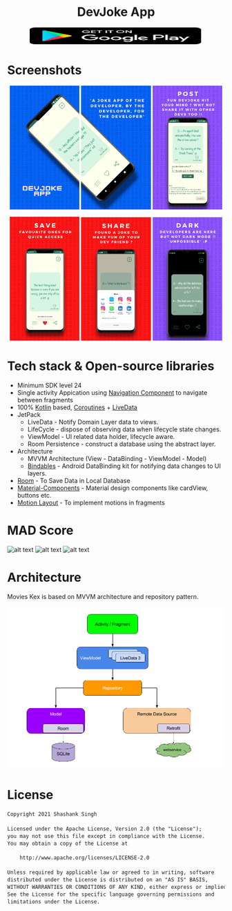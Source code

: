 <h1 align="center">DevJoke App</h1>

<p align="center"> 
<a href="https://play.google.com/store/apps/details?id=com.shalatan.devjoke" target="_blank"> <img src="gallery/play-store-badge.svg" alt="android" width="400" height="40"> </a>
</p>

# Screenshots
<p align="center">
<img src="gallery/s.png" width="32%"/>
<img src="gallery/t.png" width="32%"/>
<img src="gallery/w.png" width="32%"/>
</p>
<p align="center">
<img src="gallery/u.png" width="32%"/>
<img src="gallery/v.png" width="32%"/>
<img src="gallery/x.png" width="32%"/>
</p>

# Tech stack & Open-source libraries
- Minimum SDK level 24
- Single activity Appication using [Navigation Component](https://developer.android.com/guide/navigation) to navigate between fragments
- 100% [Kotlin](https://kotlinlang.org/) based, [Coroutines](https://github.com/Kotlin/kotlinx.coroutines) + [LiveData](https://developer.android.com/topic/libraries/architecture/livedata)
- JetPack
  - LiveData - Notify Domain Layer data to views.
  - LifeCycle - dispose of observing data when lifecycle state changes.
  - ViewModel - UI related data holder, lifecycle aware.
  - Room Persistence - construct a database using the abstract layer.
- Architecture
  - MVVM Architecture (View - DataBinding - ViewModel - Model)
  - [Bindables](https://github.com/skydoves/bindables) - Android DataBinding kit for notifying data changes to UI layers.
- [Room](https://developer.android.com/training/data-storage/room) - To Save Data in Local Database
- [Material-Components](https://github.com/material-components/material-components-android) - Material design components like cardView, buttons etc.
- [Motion Layout](https://developer.android.com/training/constraint-layout/motionlayout) - To implement motions in fragments

# MAD Score
![alt text](gallery/summary.png)
![alt text](gallery/kotlin.png)
![alt text](gallery/jetpack.png)

# Architecture
Movies Kex is based on MVVM architecture and repository pattern.

![alt text](gallery/mvvm-architecture.png)

# License
```xml
Copyright 2021 Shashank Singh

Licensed under the Apache License, Version 2.0 (the "License");
you may not use this file except in compliance with the License.
You may obtain a copy of the License at

    http://www.apache.org/licenses/LICENSE-2.0

Unless required by applicable law or agreed to in writing, software
distributed under the License is distributed on an "AS IS" BASIS,
WITHOUT WARRANTIES OR CONDITIONS OF ANY KIND, either express or implied.
See the License for the specific language governing permissions and
limitations under the License.
```
